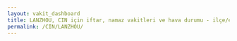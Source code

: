 ```yaml
---
layout: vakit_dashboard
title: LANZHOU, CIN için iftar, namaz vakitleri ve hava durumu - ilçe/eyalet seç
permalink: /CIN/LANZHOU/
---
```


<script type="text/javascript">
  var GLOBAL_COUNTRY = 'CIN';
  var GLOBAL_CITY = 'LANZHOU';
  var GLOBAL_STATE = '';
  var lat = 72;
  var lon = 21;
</script>
